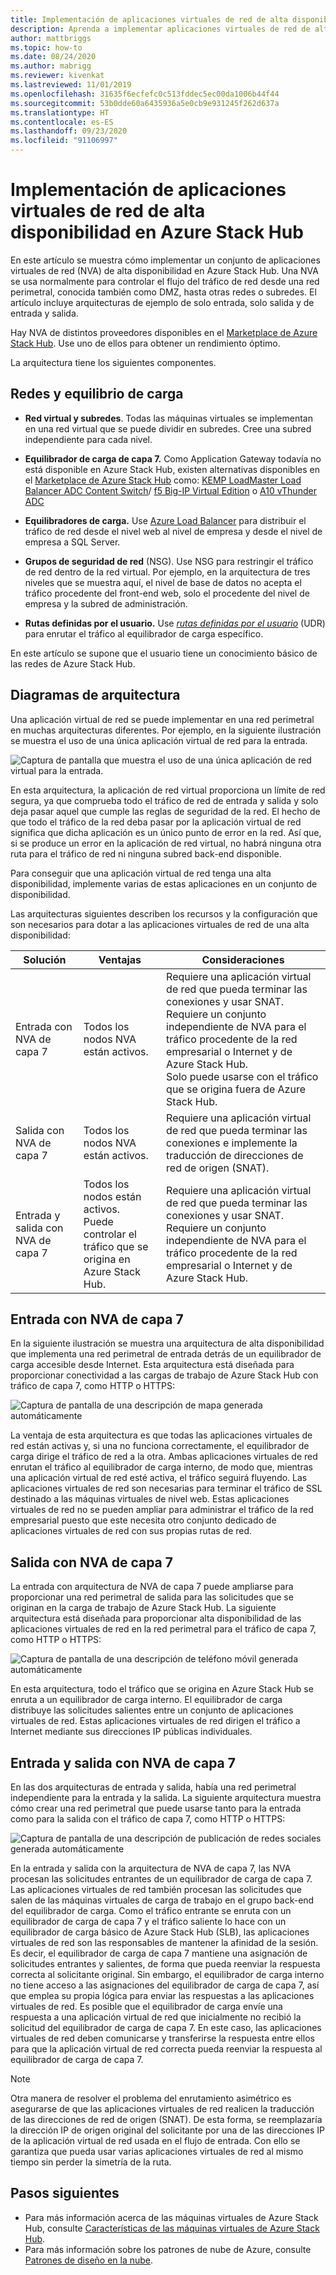```yaml
---
title: Implementación de aplicaciones virtuales de red de alta disponibilidad en Azure Stack Hub
description: Aprenda a implementar aplicaciones virtuales de red de alta disponibilidad en Azure Stack Hub.
author: mattbriggs
ms.topic: how-to
ms.date: 08/24/2020
ms.author: mabrigg
ms.reviewer: kivenkat
ms.lastreviewed: 11/01/2019
ms.openlocfilehash: 31635f6ecfefc0c513fddec5ec00da1006b44f44
ms.sourcegitcommit: 53b0dde60a6435936a5e0cb9e931245f262d637a
ms.translationtype: HT
ms.contentlocale: es-ES
ms.lasthandoff: 09/23/2020
ms.locfileid: "91106997"
---
```

# <a name="deploy-highly-available-network-virtual-appliances-on-azure-stack-hub"></a>Implementación de aplicaciones virtuales de red de alta disponibilidad en Azure Stack Hub

En este artículo se muestra cómo implementar un conjunto de aplicaciones virtuales de red (NVA) de alta disponibilidad en Azure Stack Hub. Una NVA se usa normalmente para controlar el flujo del tráfico de red desde una red perimetral, conocida también como DMZ, hasta otras redes o subredes. El artículo incluye arquitecturas de ejemplo de solo entrada, solo salida y de entrada y salida.

Hay NVA de distintos proveedores disponibles en el [Marketplace de Azure Stack Hub](../operator/azure-stack-marketplace-azure-items.md). Use uno de ellos para obtener un rendimiento óptimo.

La arquitectura tiene los siguientes componentes.

## <a name="networking-and-load-balancing"></a>Redes y equilibrio de carga

-   **Red virtual y subredes**. Todas las máquinas virtuales se implementan en una red virtual que se puede dividir en subredes. Cree una subred independiente para cada nivel.

-   **Equilibrador de carga de capa 7.** Como Application Gateway todavía no está disponible en Azure Stack Hub, existen alternativas disponibles en el [Marketplace de Azure Stack Hub](../operator/azure-stack-marketplace-azure-items.md) como: [KEMP LoadMaster Load Balancer ADC Content Switch](https://azuremarketplace.microsoft.com/marketplace/apps/kemptech.vlm-azure)/ [f5 Big-IP Virtual Edition](https://azuremarketplace.microsoft.com/marketplace/apps/f5-networks.f5-big-ip-best) o [A10 vThunder ADC](https://azuremarketplace.microsoft.com/marketplace/apps/a10networks.vthunder-414-gr1)

-   **Equilibradores de carga.** Use [Azure Load Balancer](/azure/load-balancer/load-balancer-overview) para distribuir el tráfico de red desde el nivel web al nivel de empresa y desde el nivel de empresa a SQL Server.

-   **Grupos de seguridad de red** (NSG). Use NSG para restringir el tráfico de red dentro de la red virtual. Por ejemplo, en la arquitectura de tres niveles que se muestra aquí, el nivel de base de datos no acepta el tráfico procedente del front-end web, solo el procedente del nivel de empresa y la subred de administración.

-   **Rutas definidas por el usuario.** Use [*rutas definidas por el usuario*](/azure/virtual-network/virtual-networks-udr-overview/) (UDR) para enrutar el tráfico al equilibrador de carga específico.

En este artículo se supone que el usuario tiene un conocimiento básico de las redes de Azure Stack Hub.

## <a name="architecture-diagrams"></a>Diagramas de arquitectura

Una aplicación virtual de red se puede implementar en una red perimetral en muchas arquitecturas diferentes. Por ejemplo, en la siguiente ilustración se muestra el uso de una única aplicación virtual de red para la entrada.

![Captura de pantalla que muestra el uso de una única aplicación de red virtual para la entrada.](./media/iaas-architecture-nva-architecture/iaas-architecture-nva-architecture-image1.svg)

En esta arquitectura, la aplicación de red virtual proporciona un límite de red segura, ya que comprueba todo el tráfico de red de entrada y salida y solo deja pasar aquel que cumple las reglas de seguridad de la red. El hecho de que todo el tráfico de la red deba pasar por la aplicación virtual de red significa que dicha aplicación es un único punto de error en la red. Así que, si se produce un error en la aplicación de red virtual, no habrá ninguna otra ruta para el tráfico de red ni ninguna subred back-end disponible.

Para conseguir que una aplicación virtual de red tenga una alta disponibilidad, implemente varias de estas aplicaciones en un conjunto de disponibilidad.

Las arquitecturas siguientes describen los recursos y la configuración que son necesarios para dotar a las aplicaciones virtuales de red de una alta disponibilidad:

| Solución | Ventajas | Consideraciones |
| --- | --- | --- |
| Entrada con NVA de capa 7 | Todos los nodos NVA están activos. | Requiere una aplicación virtual de red que pueda terminar las conexiones y usar SNAT.<br>Requiere un conjunto independiente de NVA para el tráfico procedente de la red empresarial o Internet y de Azure Stack Hub.<br>Solo puede usarse con el tráfico que se origina fuera de Azure Stack Hub.  |
| Salida con NVA de capa 7 | Todos los nodos NVA están activos. | Requiere una aplicación virtual de red que pueda terminar las conexiones e implemente la traducción de direcciones de red de origen (SNAT). |
| Entrada y salida con NVA de capa 7 | Todos los nodos están activos.<br>Puede controlar el tráfico que se origina en Azure Stack Hub. | Requiere una aplicación virtual de red que pueda terminar las conexiones y usar SNAT.<br>Requiere un conjunto independiente de NVA para el tráfico procedente de la red empresarial o Internet y de Azure Stack Hub. |

## <a name="ingress-with-layer-7-nvas"></a>Entrada con NVA de capa 7

En la siguiente ilustración se muestra una arquitectura de alta disponibilidad que implementa una red perimetral de entrada detrás de un equilibrador de carga accesible desde Internet. Esta arquitectura está diseñada para proporcionar conectividad a las cargas de trabajo de Azure Stack Hub con tráfico de capa 7, como HTTP o HTTPS:

![Captura de pantalla de una descripción de mapa generada automáticamente](./media/iaas-architecture-nva-architecture/iaas-architecture-nva-architecture-image2.svg)

La ventaja de esta arquitectura es que todas las aplicaciones virtuales de red están activas y, si una no funciona correctamente, el equilibrador de carga dirige el tráfico de red a la otra. Ambas aplicaciones virtuales de red enrutan el tráfico al equilibrador de carga interno, de modo que, mientras una aplicación virtual de red esté activa, el tráfico seguirá fluyendo. Las aplicaciones virtuales de red son necesarias para terminar el tráfico de SSL destinado a las máquinas virtuales de nivel web. Estas aplicaciones virtuales de red no se pueden ampliar para administrar el tráfico de la red empresarial puesto que este necesita otro conjunto dedicado de aplicaciones virtuales de red con sus propias rutas de red.

## <a name="egress-with-layer-7-nvas"></a>Salida con NVA de capa 7

La entrada con arquitectura de NVA de capa 7 puede ampliarse para proporcionar una red perimetral de salida para las solicitudes que se originan en la carga de trabajo de Azure Stack Hub. La siguiente arquitectura está diseñada para proporcionar alta disponibilidad de las aplicaciones virtuales de red en la red perimetral para el tráfico de capa 7, como HTTP o HTTPS:

![Captura de pantalla de una descripción de teléfono móvil generada automáticamente](./media/iaas-architecture-nva-architecture/iaas-architecture-nva-architecture-image4.svg)

En esta arquitectura, todo el tráfico que se origina en Azure Stack Hub se enruta a un equilibrador de carga interno. El equilibrador de carga distribuye las solicitudes salientes entre un conjunto de aplicaciones virtuales de red. Estas aplicaciones virtuales de red dirigen el tráfico a Internet mediante sus direcciones IP públicas individuales.

## <a name="ingress-egress-with-layer-7--nvas"></a>Entrada y salida con NVA de capa 7

En las dos arquitecturas de entrada y salida, había una red perimetral independiente para la entrada y la salida. La siguiente arquitectura muestra cómo crear una red perimetral que puede usarse tanto para la entrada como para la salida con el tráfico de capa 7, como HTTP o HTTPS:

![Captura de pantalla de una descripción de publicación de redes sociales generada automáticamente](./media/iaas-architecture-nva-architecture/iaas-architecture-nva-architecture-image4.svg)

En la entrada y salida con la arquitectura de NVA de capa 7, las NVA procesan las solicitudes entrantes de un equilibrador de carga de capa 7. Las aplicaciones virtuales de red también procesan las solicitudes que salen de las máquinas virtuales de carga de trabajo en el grupo back-end del equilibrador de carga. Como el tráfico entrante se enruta con un equilibrador de carga de capa 7 y el tráfico saliente lo hace con un equilibrador de carga básico de Azure Stack Hub (SLB), las aplicaciones virtuales de red son las responsables de mantener la afinidad de la sesión. Es decir, el equilibrador de carga de capa 7 mantiene una asignación de solicitudes entrantes y salientes, de forma que pueda reenviar la respuesta correcta al solicitante original. Sin embargo, el equilibrador de carga interno no tiene acceso a las asignaciones del equilibrador de carga de capa 7, así que emplea su propia lógica para enviar las respuestas a las aplicaciones virtuales de red. Es posible que el equilibrador de carga envíe una respuesta a una aplicación virtual de red que inicialmente no recibió la solicitud del equilibrador de carga de capa 7. En este caso, las aplicaciones virtuales de red deben comunicarse y transferirse la respuesta entre ellos para que la aplicación virtual de red correcta pueda reenviar la respuesta al equilibrador de carga de capa 7.

> [!NOTE]  
> Otra manera de resolver el problema del enrutamiento asimétrico es asegurarse de que las aplicaciones virtuales de red realicen la traducción de las direcciones de red de origen (SNAT). De esta forma, se reemplazaría la dirección IP de origen original del solicitante por una de las direcciones IP de la aplicación virtual de red usada en el flujo de entrada. Con ello se garantiza que pueda usar varias aplicaciones virtuales de red al mismo tiempo sin perder la simetría de la ruta.

## <a name="next-steps"></a>Pasos siguientes

- Para más información acerca de las máquinas virtuales de Azure Stack Hub, consulte [Características de las máquinas virtuales de Azure Stack Hub](azure-stack-vm-considerations.md).  
- Para más información sobre los patrones de nube de Azure, consulte [Patrones de diseño en la nube](/azure/architecture/patterns).
